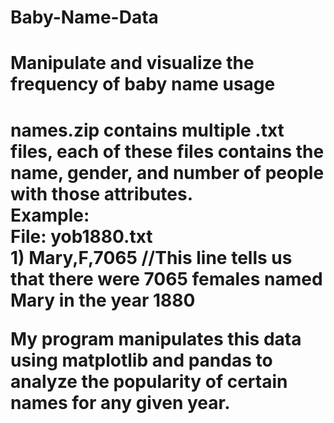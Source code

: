 # Baby-Name-Data
<h1>Manipulate and visualize the frequency of baby name usage<h1>
<p>names.zip contains multiple .txt files, each of these files contains the name, gender, and number of people with those attributes.
<br>
Example:
<br>
File: yob1880.txt
<br>
1) Mary,F,7065 //This line tells us that there were 7065 females named Mary in the year 1880
</p>

<p>My program manipulates this data using matplotlib and pandas to analyze the popularity of certain names for any given year.</p>
